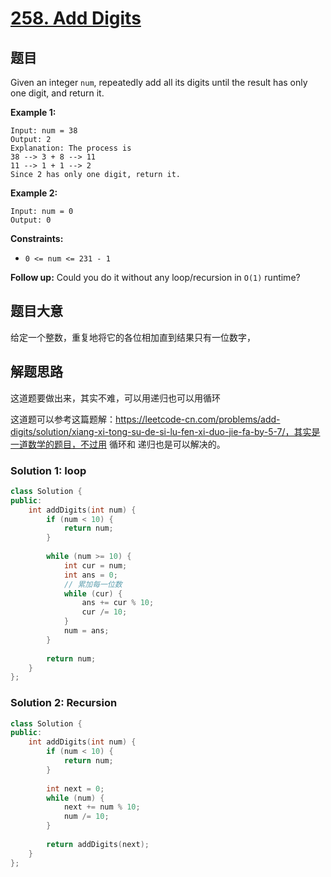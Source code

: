 # [258. Add Digits](https://leetcode.com/problems/add-digits/)

## 题目

Given an integer `num`, repeatedly add all its digits until the result has only one digit, and return it.

 

**Example 1:**

```
Input: num = 38
Output: 2
Explanation: The process is
38 --> 3 + 8 --> 11
11 --> 1 + 1 --> 2 
Since 2 has only one digit, return it.
```

**Example 2:**

```
Input: num = 0
Output: 0
```

 

**Constraints:**

- `0 <= num <= 231 - 1`

 

**Follow up:** Could you do it without any loop/recursion in `O(1)` runtime?

## 题目大意

给定一个整数，重复地将它的各位相加直到结果只有一位数字，

## 解题思路

这道题要做出来，其实不难，可以用递归也可以用循环

这道题可以参考这篇题解：https://leetcode-cn.com/problems/add-digits/solution/xiang-xi-tong-su-de-si-lu-fen-xi-duo-jie-fa-by-5-7/，其实是一道数学的题目，不过用 循环和 递归也是可以解决的。

### Solution 1: Ioop

````c++
class Solution {
public:
    int addDigits(int num) {
        if (num < 10) {
            return num;
        }
        
        while (num >= 10) {
            int cur = num;
            int ans = 0;
            // 累加每一位数
            while (cur) {
                ans += cur % 10;
                cur /= 10;
            }
            num = ans;
        }
        
        return num;
    }
};
````

### Solution 2: Recursion

````c++
class Solution {
public:
    int addDigits(int num) {
        if (num < 10) {
            return num;
        }
        
        int next = 0;
        while (num) {
            next += num % 10;
            num /= 10;
        }
        
        return addDigits(next);
    }
};
````



